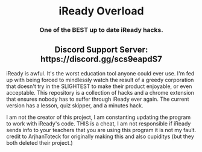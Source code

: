<h1 align="center">iReady Overload</h1>
<h3 align="center">One of the BEST up to date iReady hacks.</h3>
<h2 align="center">Discord Support Server: https://discord.gg/scs9eapdS7</h2>

iReady is awful. It's the worst education tool anyone could ever use. I'm fed up with being forced to mindlessly watch the result of a greedy corporation that doesn't try in the SLIGHTEST to make their product enjoyable, or even acceptable. This repository is a collection of hacks and a chrome extension that ensures nobody has to suffer through iReady ever again. The current version has a lesson, quiz skipper, and a minutes hack.

I am not the creator of this project, I am constanting updating the program to work with iReady's code. THIS is a cheat, I am not responsible if iReady sends info to your teachers that you are using this program it is not my fault. credit to ArjhanToteck for originally making this and also cupiditys (but they both deleted their project.) 
